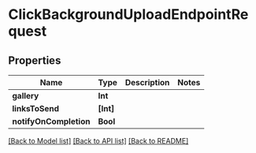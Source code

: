 # ClickBackgroundUploadEndpointRequest

## Properties

Name | Type | Description | Notes
------------ | ------------- | ------------- | -------------
**gallery** | **Int** |  | 
**linksToSend** | **[Int]** |  | 
**notifyOnCompletion** | **Bool** |  | 

[[Back to Model list]](../#documentation-for-models) [[Back to API list]](../#documentation-for-api-endpoints) [[Back to README]](../)


